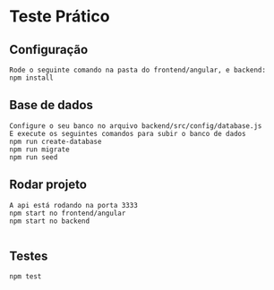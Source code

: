 # Teste Prático



## Configuração
```
Rode o seguinte comando na pasta do frontend/angular, e backend:
npm install

```

## Base de dados
```
Configure o seu banco no arquivo backend/src/config/database.js
E execute os seguintes comandos para subir o banco de dados
npm run create-database
npm run migrate
npm run seed

```


## Rodar projeto
```
A api está rodando na porta 3333
npm start no frontend/angular
npm start no backend


```
## Testes
```
npm test

```
